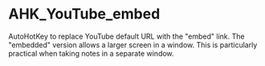 # AHK_YouTube_embed
AutoHotKey to replace YouTube default URL with the "embed" link. The "embedded" version allows a larger screen in a window. This is particularly practical when taking notes in a separate window.

